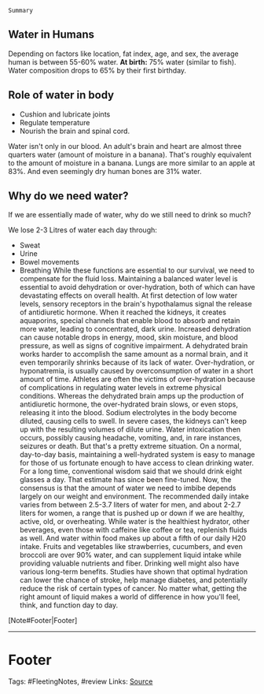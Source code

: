 `Summary`

## Water in Humans
 Depending on factors like location, fat index, age, and sex, the average human is between 55-60% water. 
**At birth:** 75% water (similar to fish). Water composition drops to 65% by their first birthday. 

## Role of water in body
- Cushion and lubricate joints
- Regulate temperature
- Nourish the brain and spinal cord. 

Water isn't only in our blood. An adult's brain and heart are almost three quarters water (amount of moisture in a banana). That's roughly equivalent to the amount of moisture in a banana. Lungs are more similar to an apple at 83%. And even seemingly dry human bones are 31% water. 

## Why do we need water?
If we are essentially made of water, why do we still need to drink so much? 

We lose 2-3 Litres of water each day through:
- Sweat
- Urine
- Bowel movements
- Breathing
 While these functions are essential to our survival, we need to compensate for the fluid loss. Maintaining a balanced water level is essential to avoid dehydration or over-hydration, both of which can have devastating effects on overall health. At first detection of low water levels, sensory receptors in the brain's hypothalamus signal the release of antidiuretic hormone. When it reached the kidneys, it creates aquaporins, special channels that enable blood to absorb and retain more water, leading to concentrated, dark urine. Increased dehydration can cause notable drops in energy, mood, skin moisture, and blood pressure, as well as signs of cognitive impairment. A dehydrated brain works harder to accomplish the same amount as a normal brain, and it even temporarily shrinks because of its lack of water. Over-hydration, or hyponatremia, is usually caused by overconsumption of water in a short amount of time. Athletes are often the victims of over-hydration because of complications in regulating water levels in extreme physical conditions.  Whereas the dehydrated brain amps up the production of antidiuretic hormone, the over-hydrated brain slows, or even stops, releasing it into the blood. Sodium electrolytes in the body become diluted, causing cells to swell. In severe cases, the kidneys can't keep up with the resulting volumes of dilute urine. Water intoxication then occurs, possibly causing headache, vomiting, and, in rare instances, seizures or death. But that's a pretty extreme situation. On a normal, day-to-day basis, maintaining a well-hydrated system is easy to manage for those of us fortunate enough to have access to clean drinking water. For a long time, conventional wisdom said that we should drink eight glasses a day. That estimate has since been fine-tuned. Now, the consensus is that the amount of water we need to imbibe depends largely on our weight and environment. The recommended daily intake varies from between 2.5-3.7 liters of water for men, and about 2-2.7 liters for women, a range that is pushed up or down if we are healthy, active, old, or overheating. While water is the healthiest hydrator, other beverages, even those with caffeine like coffee or tea, replenish fluids as well. And water within food makes up about a fifth of our daily H20 intake. Fruits and vegetables like strawberries, cucumbers, and even broccoli are over 90% water, and can supplement liquid intake while providing valuable nutrients and fiber. Drinking well might also have various long-term benefits. Studies have shown that optimal hydration can lower the chance of stroke, help manage diabetes, and potentially reduce the risk of certain types of cancer. No matter what, getting the right amount of liquid makes a world of difference in how you'll feel, think, and function day to day.


[Note#Footer|Footer]

---
# Footer
Tags: #FleetingNotes, #review
Links: 
[Source]()



<!--stackedit_data:
eyJoaXN0b3J5IjpbLTMwMzc4MDI3NCwtMTI1OTYyNzAzMl19
-->